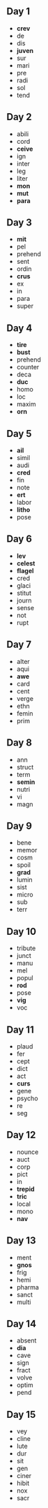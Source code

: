 ## Day 1

- **crev**
- de
- dis
- **juven**
- sur
- mari
- pre
- radi
- sol
- tend

## Day 2

- abili
- cord
- **ceive**
- ign
- inter
- leg
- liter
- **mon**
- **mut**
- **para**

## Day 3

- **mit**
- pel
- prehend
- sent
- ordin
- **crus**
- ex
- in
- para
- super

## Day 4

- **tire**
- **bust**
- prehend
- counter
- deca
- **duc**
- homo
- loc
- maxim
- **orn**

## Day 5

- **ail**
- simil
- audi
- **cred**
- fin
- note
- **ert**
- labor
- **litho**
- pose

## Day 6

- **lev**
- **celest**
- **flagel**
- cred
- glaci
- stitut
- journ
- sense
- not
- rupt


## Day 7
- alter
- aqui
- **awe**
- card
- cent
- verge
- ethn
- femin
- prim


## Day 8
- ann
- struct
- term
- **semin**
- nutri
- vi
- magn

## Day 9
- bene
- memor
- cosm
- spoil
- **grad**
- lumin
- sist
- micro
- sub
- terr

## Day 10
- tribute
- junct
- manu
- mel
- popul
- **rod**
- pose
- **vig**
- voc

## Day 11
- plaud
- fer
- cept
- dict
- act
- **curs**
- gene
- psycho
- re
- seg

## Day 12
- nounce
- auct
- corp
- pict
- in
- **trepid**
- **tric**
- local
- mono
- **nav**

## Day 13
- ment
- **gnos**
- frig
- hemi
- pharma
- sanct
- multi

## Day 14
- absent
- **dia**
- cave
- sign
- fract
- volve
- optim
- pend

## Day 15
- vey
- cline
- lute
- dur
- sit
- gen
- ciner
- hibit
- nox
- sacr

